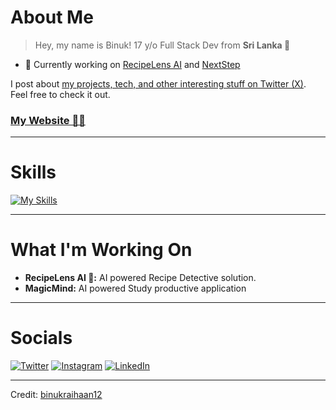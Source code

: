 # About Me   

> Hey, my name is Binuk! 17 y/o Full Stack Dev from **Sri Lanka 🦁**  

- 🔨 Currently working on [RecipeLens AI](https://github.com/binukraihaan12/dish-detective-creator) and [NextStep](https://github.com/binukraihaan12/nextstep3)  

I post about [my projects, tech, and other interesting stuff on Twitter (X)](https://twitter.com/binuk_raihaan). Feel free to check it out.  

### [My Website 🧑‍💻](https://github.com/binukraihaan12)  

---

# Skills  

[![My Skills](https://skillicons.dev/icons?i=js,ts,python,tailwind,next,mongo,react,flutter,php,firebase,vite)](#)

---

# What I'm Working On  

- **RecipeLens AI 🍜:** AI powered Recipe Detective solution. 
- **MagicMind:**  AI powered Study productive application
---

# Socials  

<p align="left">  
<a href="https://twitter.com/binuk_raihaan" target="_blank"><img src="https://skillicons.dev/icons?i=twitter" alt="Twitter"></a>  
<a href="https://www.instagram.com/binuk.raihaan/" target="_blank"><img src="https://skillicons.dev/icons?i=instagram" alt="Instagram"></a>  
<a href="https://www.linkedin.com/in/binuk-raihaan" target="_blank"><img src="https://skillicons.dev/icons?i=linkedin" alt="LinkedIn"></a>  
</p>

---

Credit: [binukraihaan12](https://github.com/binukraihaan12)
